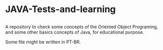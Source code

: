 # JAVA-Tests-and-learning
##
A repository to check some concepts of the Oriented Object Programing, and some other basics concepts of Java, for educational purpose.

Some file might be written in PT-BR.
